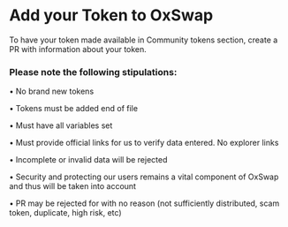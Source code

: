# Add your Token to OxSwap

To have your token made available in Community tokens section, create a PR with information about your token. &#x20;

### Please note the following stipulations:

• No brand new tokens

• Tokens must be added end of file

• Must have all variables set

• Must provide official links for us to verify data entered. No explorer links

• Incomplete or invalid data will be rejected

• Security and protecting our users remains a vital component of OxSwap and thus will be taken into account

• PR may be rejected for with no reason (not sufficiently distributed, scam token, duplicate, high risk, etc)

